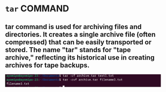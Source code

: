 # `tar` COMMAND



## tar command is used for archiving files and directories. It creates a single archive file (often compressed) that can be easily transported or stored. The name "tar" stands for "tape archive," reflecting its historical use in creating archives for tape backups. 




![Alt text](<images/tar cmd.PNG>)